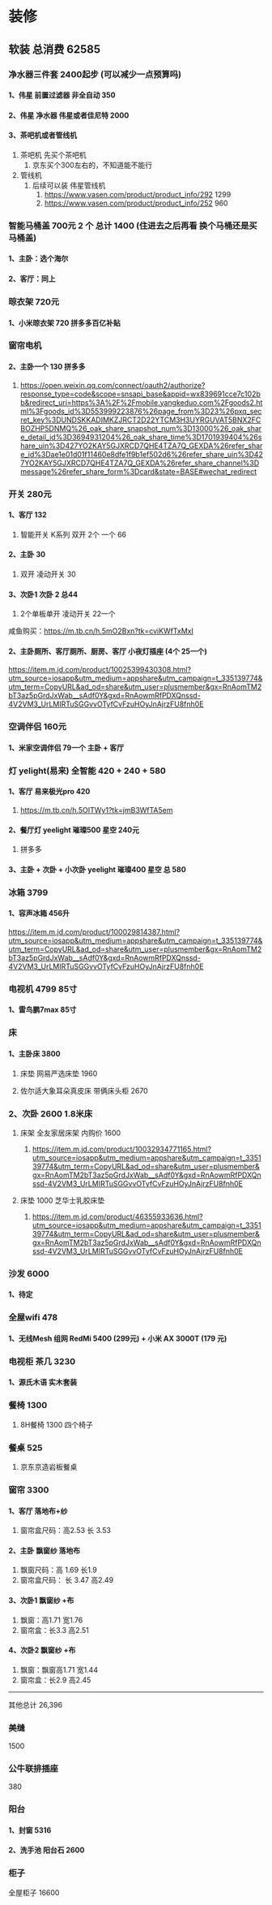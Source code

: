 # 装修

## 软装     总消费    62585

### 净水器三件套    2400起步   (可以减少一点预算吗)

#### 1、伟星  前置过滤器     非全自动   350

#### 2、伟星  净水器    伟星或者佳尼特   2000

#### 3、茶吧机或者管线机

1. 茶吧机  先买个茶吧机
   1. 京东买个300左右的，不知道能不能行
2. 管线机
   1. 后续可以装 伟星管线机
      1. https://www.vasen.com/product/product_info/292   1299
      2. https://www.vasen.com/product/product_info/252    960



### 智能马桶盖    700元    2 个 总计 1400   (住进去之后再看  换个马桶还是买马桶盖)

#### 1、主卧：选个海尔 

#### 2、客厅：同上



### 晾衣架     720元

#### 1、小米晾衣架   720   拼多多百亿补贴



### 窗帘电机  

#### 2、主卧一个   130  拼多多

1. https://open.weixin.qq.com/connect/oauth2/authorize?response_type=code&scope=snsapi_base&appid=wx839691cce7c102bb&redirect_uri=https%3A%2F%2Fmobile.yangkeduo.com%2Fgoods2.html%3Fgoods_id%3D553999223876%26page_from%3D23%26pxq_secret_key%3DUNDSKKADIMKZJRCT2D22YTCM3H3UYRGUVAT5BNX2FCBOZHP5DNMQ%26_oak_share_snapshot_num%3D13000%26_oak_share_detail_id%3D3694931204%26_oak_share_time%3D1701939404%26share_uin%3D427YO2KAY5GJXRCD7QHE4TZA7Q_GEXDA%26refer_share_id%3Dae1e01d01f11460e8dfe1f9b1ef502d6%26refer_share_uin%3D427YO2KAY5GJXRCD7QHE4TZA7Q_GEXDA%26refer_share_channel%3Dmessage%26refer_share_form%3Dcard&state=BASE#wechat_redirect



### 开关   280元

#### 1、客厅  132

1. 智能开关   K系列    双开   2个   一个  66

#### 2、主卧   30

1. 双开   凌动开关   30

#### 3、次卧1 次卧 2    总44

1. 2个单板单开  凌动开关   22一个

咸鱼购买：https://m.tb.cn/h.5mO2Bxn?tk=cviKWfTxMxI

#### 2、主卧厕所、客厅厕所、厨房、客厅   小夜灯插座  (4个  25一个)

https://item.m.jd.com/product/10025399430308.html?utm_source=iosapp&utm_medium=appshare&utm_campaign=t_335139774&utm_term=CopyURL&ad_od=share&utm_user=plusmember&gx=RnAomTM2bT3az5pGrdJxWab__sAdf0Y&gxd=RnAowmRfPDXQnssd-4V2VM3_UrLMIRTuSGGvvOTyfCvFzuHOyJnAjrzFU8fnh0E



### 空调伴侣   160元

#### 1、米家空调伴侣   79一个    主卧 + 客厅



### 灯     yelight(易来)  全智能    420 + 240 +  580

#### 1、客厅  易来极光pro  420

1. https://m.tb.cn/h.5OITWy1?tk=jmB3WfTA5em 

#### 2、餐厅灯  yeelight 璀璨500 星空      240元

1. 拼多多    

#### 3、主卧 + 次卧 + 小次卧   yeelight  璀璨400  星空   总 580



### 冰箱   3799

#### 1、容声冰箱   456升

  https://item.m.jd.com/product/100029814387.html?utm_source=iosapp&utm_medium=appshare&utm_campaign=t_335139774&utm_term=CopyURL&ad_od=share&utm_user=plusmember&gx=RnAomTM2bT3az5pGrdJxWab__sAdf0Y&gxd=RnAowmRfPDXQnssd-4V2VM3_UrLMIRTuSGGvvOTyfCvFzuHOyJnAjrzFU8fnh0E



### 电视机   4799  85寸

#### 1、雷鸟鹏7max 85寸



### 床   

#### 1、主卧床  3800

1. 床垫  网易严选床垫     1960

1. 佐尔适大象耳朵真皮床  带俩床头柜   2670

### 2、次卧   2600   1.8米床

1. 床架     全友家居床架   内购价   1600
   1. https://item.m.jd.com/product/10032934771165.html?utm_source=iosapp&utm_medium=appshare&utm_campaign=t_335139774&utm_term=CopyURL&ad_od=share&utm_user=plusmember&gx=RnAomTM2bT3az5pGrdJxWab__sAdf0Y&gxd=RnAowmRfPDXQnssd-4V2VM3_UrLMIRTuSGGvvOTyfCvFzuHOyJnAjrzFU8fnh0E

1. 床垫  1000   芝华士乳胶床垫
   1.   https://item.m.jd.com/product/46355933636.html?utm_source=iosapp&utm_medium=appshare&utm_campaign=t_335139774&utm_term=CopyURL&ad_od=share&utm_user=plusmember&gx=RnAomTM2bT3az5pGrdJxWab__sAdf0Y&gxd=RnAowmRfPDXQnssd-4V2VM3_UrLMIRTuSGGvvOTyfCvFzuHOyJnAjrzFU8fnh0E



### 沙发    6000

#### 1、待定



### 全屋wifi     478

#### 1、无线Mesh 组网   RedMi 5400 (299元) + 小米 AX 3000T  (179 元)



### 电视柜   茶几  3230

#### 1、源氏木语 实木套装



### 餐椅  1300

1. 8H餐椅  1300 四个椅子

### 餐桌   525

1. 京东京造岩板餐桌



### 窗帘   3300 

#### 1、客厅   落地布+纱

1. 窗帘盒尺码：高2.53     长   3.53               

#### 2、主卧  飘窗纱  落地布

1. 飘窗尺码：高  1.69   长1.9
2. 窗帘盒尺码： 长   3.47    高2.49

#### 3、次卧1   飘窗纱 +布

1. 飘窗：高1.71    宽1.76
2. 窗帘盒：长3.3      高2.51

#### 4、次卧2   飘窗纱 +布

1. 飘窗：飘窗高1.71    宽1.44
2. 窗帘盒：长2.9     高2.45









---------------------------------------------------------------------------------------------------------------------

其他总计    26,396



### 美缝

1500



### 公牛联排插座

380



### 阳台

#### 1、封窗    5316

#### 2、洗手池   阳台石    2600



### 柜子

全屋柜子    16600